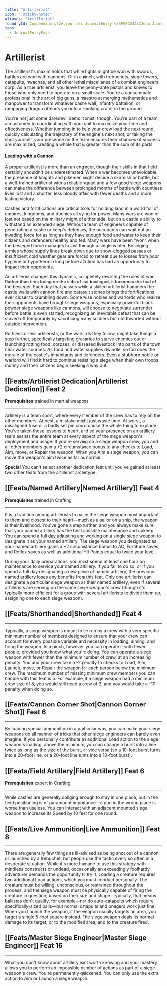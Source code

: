 ```yaml
---
title: "Artillerist"
icon: ":sticky-note:"
aliases: "Artillerist"
foundryId: Compendium.pf2e.journals.JournalEntry.vx5FGEG34AxI2dow.JournalEntryPage.bkTCYlTFNifrM3sh
tags:
  - JournalEntryPage
---
```


# Artillerist
The artillerist's maxim holds that while fights might be won with swords, battles are won with cannons. Or in a pinch, with trebuchets, siege towers, catapults, hwachas, and all other lethal miscellanea of a combat engineers' corp. As a true artillerist, you leave the penny-ante pistols and knives to those who only need to operate on a small scale. You're a consummate professional in the art of big guns, a maestro at merging mathematics and manpower to transform whatever castle wall, infantry battalion, or rampaging dragon offends you into a smoking crater in the ground.

You're not just some daredevil demolitionist, though. You're part of a team, accustomed to coordinating with your unit to maximize your time and effectiveness. Whether jumping in to help your crew load the next round, quickly calculating the trajectory of the engine's next shot, or taking the shot yourself, your presence on the team ensures their chances of success are maximized, creating a whole that is greater than the sum of its parts.

#### Leading with a Cannon

A proper artillerist is more than an engineer, though their skills in that field certainly shouldn't be underestimated. When a war becomes unavoidable, the presence of knights and pikemen might decide a skirmish or battle, but a well-trained artillerist with a reliable squad and a few good siege weapons can make the difference between prolonged months of battle with countless lives lost and a shorter, less bloody affair with fewer deaths and a more lasting victory.

Castles and fortifications are critical tools for holding land in a world full of empires, kingdoms, and duchies all vying for power. Many wars are won or lost not based on the military might of either side, but on a castle's ability to withstand an extended siege. Without a team of engineers capable of penetrating a castle or keep's defenses, the occupants can wait out an invading force for as long as they have enough food and water to keep their citizens and defenders healthy and fed. Many wars have been “won” when the besieged force manages to last through a single winter. Besieging armies whose supply lines break down due to snow-clogged passes or insufficient cold weather gear are forced to retreat due to losses from poor hygiene or hypothermia long before attrition has had an opportunity to impact their opponents.

An artillerist changes this dynamic, completely rewriting the rules of war. Rather than time being on the side of the besieged, it becomes the tool of the besieger. Each day that passes while a skilled artillerist hammers the castle walls with cannon fire and catapult stones brings the fortifications ever closer to crumbling down. Some wise nobles and warlords who realize their opponents have brought siege weapons, especially powerful black powder siege weapons like cannons, will choose to negotiate surrender before battle is even started, recognizing an inevitable defeat that can be staved off temporarily by sacrificing many soldiers but not thwarted without outside intervention.

Ruthless or evil artillerists, or the warlords they follow, might take things a step further, specifically targeting granaries to starve enemies out or launching rotting food, corpses, or diseased livestock into parts of the town near water sources. As food and water supplies dwindle, so too does the morale of the castle's inhabitants and defenders. Even a stubborn noble or warlord will find it hard to continue resisting a siege when their own troops mutiny and their citizens begin seeking a way out.

## [[Feats/Artillerist Dedication|Artillerist Dedication]] Feat 2

**Prerequisites** trained in martial weapons

* * *

Artillery is a team sport, where every member of the crew has to rely on the other members. At best, a mistake might just waste time. At worst, a misaligned fuse or a badly set pin could cause the whole thing to explode. You've taken these lessons to heart, and so your presence on an artillery team assists the entire team at every aspect of the siege weapon's deployment and usage. If you're serving on a siege weapon crew, you and all other members gain a +2 circumstance bonus to any checks to Load, Aim, move, or Repair the weapon. When you Aim a siege weapon, you can move the weapon's aim twice as far as normal.

**Special** You can't select another dedication feat until you've gained at least two other feats from the artillerist archetype.

## [[Feats/Named Artillery|Named Artillery]] Feat 4

**Prerequisites** trained in Crafting

* * *

It is a tradition among artillerists to name the siege weapon most important to them and closest to their heart—much as a sailor on a ship, the weapon is their livelihood. You've gone a step further, and you always make sure that your named artillery has the best possible maintenance and upkeep. You can spend a full day adjusting and working on a single siege weapon to designate it as your named artillery. The siege weapon you designated as your named artillery gains a +2 circumstance bonus to AC, Fortitude saves, and Reflex saves as well as additional Hit Points equal to twice your level.

During your daily preparations, you must spend at least one hour on maintenance to service your named artillery. If you fail to do so, or if you spend a full day designating a new piece of named artillery, the previous named artillery loses any benefits from this feat. Only one artillerist can designate a particular siege weapon as their named artillery, even if several artillerists are serving on the same siege weapon's crew (though it's typically more efficient for a group with several artillerists to divide them up, assigning one to each siege weapon).

## [[Feats/Shorthanded|Shorthanded]] Feat 4

* * *

Typically, a siege weapon is meant to be run by a crew with a very specific minimum number of members designed to ensure that your crew can account for every possible variable and necessity in loading, aiming, and firing the weapon. In a pinch, however, you can operate it with fewer people, provided you know what you're doing. You can operate a siege weapon with fewer than the minimum number of crew, at an increasing penalty. You and your crew take a -2 penalty to checks to Load, Aim, Launch, move, or Repair the weapon for each person below the minimum crew. The maximum number of missing minimum crew members you can handle with this feat is 5. For example, if a siege weapon had a minimum crew size of 8, you would still need a crew of 3, and you would take a -10 penalty when doing so.

## [[Feats/Cannon Corner Shot|Cannon Corner Shot]] Feat 6

* * *

By loading special ammunition in a particular way, you can make your siege weapons do all manner of tricks that other siege engineers can barely even imagine. If you personally contribute an additional Load action to the siege weapon's loading, above the minimum, you can change a burst into a line twice as long as the size of the burst, or vice versa (so a 10-foot burst turns into a 20-foot line, or a 20-foot line turns into a 10-foot burst).

## [[Feats/Field Artillery|Field Artillery]] Feat 6

**Prerequisites** expert in Crafting

* * *

While castles are generally obliging enough to stay in one place, out in the field positioning is of paramount importance—a gun in the wrong place is worse than useless. You can Interact with an adjacent mounted siege weapon to increase its Speed by 10 feet for one round.

## [[Feats/Live Ammunition|Live Ammunition]] Feat 8

* * *

There are generally few things as ill-advised as being shot out of a cannon or launched by a trebuchet, but people use the tactic every so often in a desperate situation. While it's more humane to use this strategy with mindless constructs or undead, occasionally an exceedingly foolhardy adventurer demands the opportunity to try it. Loading a creature requires two additional Load actions, which you must conduct personally. The creature must be willing, unconscious, or restrained throughout the process, and the siege weapon must be physically capable of firing the creature in question, based on their size and shape. Typically, that means ballistas don't qualify, for example—nor do auto-catapults which require specifically-sized balls—but normal catapults and onagers work just fine. When you Launch the weapon, if the weapon usually targets an area, you target a single 5-foot square instead. The siege weapon deals its normal damage to its target, or to the modified area, and to the creature fired.

## [[Feats/Master Siege Engineer|Master Siege Engineer]] Feat 16

* * *

What you don't know about artillery isn't worth knowing and your mastery allows you to perform an impossible number of actions as part of a siege weapon's crew. You're permanently quickened. You can only use the extra action to Aim or Launch a siege weapon.
